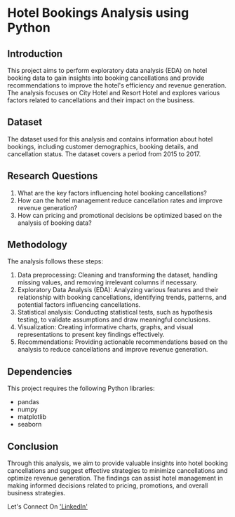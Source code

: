 # Hotel Bookings Analysis using Python

## Introduction
This project aims to perform exploratory data analysis (EDA) on hotel booking data to gain insights into booking cancellations and provide recommendations to improve the hotel's efficiency and revenue generation. The analysis focuses on City Hotel and Resort Hotel and explores various factors related to cancellations and their impact on the business.

## Dataset
The dataset used for this analysis and contains information about hotel bookings, including customer demographics, booking details, and cancellation status. The dataset covers a period from 2015 to 2017.

## Research Questions
1. What are the key factors influencing hotel booking cancellations?
2. How can the hotel management reduce cancellation rates and improve revenue generation?
3. How can pricing and promotional decisions be optimized based on the analysis of booking data?

## Methodology
The analysis follows these steps:
1. Data preprocessing: Cleaning and transforming the dataset, handling missing values, and removing irrelevant columns if necessary.
2. Exploratory Data Analysis (EDA): Analyzing various features and their relationship with booking cancellations, identifying trends, patterns, and potential factors influencing cancellations.
3. Statistical analysis: Conducting statistical tests, such as hypothesis testing, to validate assumptions and draw meaningful conclusions.
4. Visualization: Creating informative charts, graphs, and visual representations to present key findings effectively.
5. Recommendations: Providing actionable recommendations based on the analysis to reduce cancellations and improve revenue generation.

## Dependencies
This project requires the following Python libraries:
- pandas
- numpy
- matplotlib
- seaborn

## Conclusion
Through this analysis, we aim to provide valuable insights into hotel booking cancellations and suggest effective strategies to minimize cancellations and optimize revenue generation. The findings can assist hotel management in making informed decisions related to pricing, promotions, and overall business strategies.

Let's Connect On ['LinkedIn'](https://www.linkedin.com/in/priteshpanchal-analyst/)
